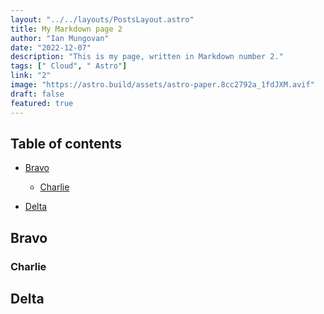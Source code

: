 ```yaml
---
layout: "../../layouts/PostsLayout.astro"
title: My Markdown page 2
author: "Ian Mungovan"
date: "2022-12-07"
description: "This is my page, written in Markdown number 2."
tags: [" Cloud", " Astro"]
link: "2"
image: "https://astro.build/assets/astro-paper.8cc2792a_1fdJXM.avif"
draft: false
featured: true
---
```


## Table of contents

- [Bravo](#bravo)

  - [Charlie](#charlie)

- [Delta](#delta)

## Bravo

### Charlie

## Delta

